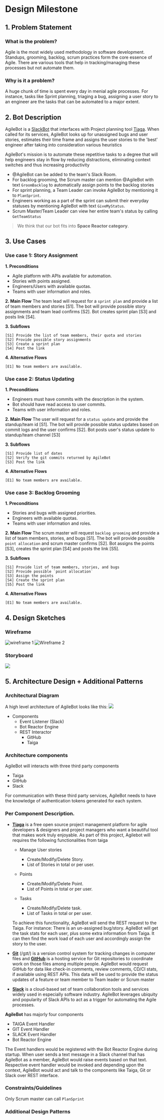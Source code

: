# Design Milestone

## 1. Problem Statement

### What is the problem?
Agile is the most widely used methodology in software development. Standups, grooming, backlog, scrum practices form the core essence of Agile. There are various tools that help in tracking/managing these processes but not automate them.


### Why is it a problem?
A huge chunk of time is spent every day in menial agile processes. For instance, tasks like Sprint planning, triaging a bug, assigning a user story to an engineer are the tasks that can be automated to a major extent.


## 2. Bot Description
<!--What does your bot do? -->
AgileBot is a [SlackBot](https://get.slack.help/hc/en-us/articles/202026038) that interfaces with Project planning tool [Tiaga](https://taiga.io/). When called for its services, AgileBot looks up for unassigned bugs and user stories, estimates their time frame and assigns the user stories to the 'best' engineer after taking into consideration various heuristics

<!--Why is a bot a good solution for the problem? -->
AgileBot's mission is to automate these repetitive tasks to a degree that will help engineers stay in flow by reducing distractions, eliminating context switches and thus increasing productivity

<!-- Does your bot have a conversation with users (e.g. hubot), or does it just response to events (e.g., coveralls bot on GitHub)? -->

* @AgileBot can be added to the team's Slack Room.
* For backlog grooming, the Scrum master can mention @AgileBot with text `GroomBacklog` to automatically assign points to the backlog stories
* For sprint planning, a Team Leader can invoke AgileBot by mentioning it to `PlanSprint`.
* Engineers working as a part of the sprint can submit their everyday statuses by mentioning AgileBot with text `GiveMyStatus`.
* Scrum Master/Team Leader can view her entire team's status by calling `GetTeamStatus`

<!-- Does your bot fit in one of the categories we talked about in class? A code drone vs documentation bot? -->
> We think that our bot fits into **Space Reactor category**.

<!--
2.1 Input?
2.2 Workflow
2.3 Output/suggestions
-->

## 3. Use Cases

### Use case 1: Story Assignment

**1. Preconditions**  
* Agile platform with APIs available for automation.
* Stories with points assigned.
* Engineers/Users with available quotas.
* Teams with user information and roles.
  
**2. Main Flow**
    The team lead will request for a `sprint plan` and provide a list of team members and stories [S1]. The bot will provide possible story assignments and team lead confirms [S2]. Bot creates sprint plan [S3] and posts link [S4].

**3. Subflows**

    [S1] Provide the list of team members, their quota and stories
    [S2] Provide possible story assignments
    [S3] Create a sprint plan  
    [S4] Post the link
    
**4. Alternative Flows**

    [E1] No team members are available.


### Use case 2: Status Updating

**1. Preconditions**
* Engineers must have commits with the description in the system.
* Bot should have read access to user commits.
* Teams with user information and roles.  

**2. Main Flow**
   The user will request for a `status update` and provide the standup/team id [S1]. The bot will provide possible status updates based on commit logs and the user confirms [S2]. Bot posts user's status update to standup/team channel [S3]
      
      
**3. Subflows**

    [S1] Provide list of dates    
    [S2] Verify the git commits returned by AgileBot    
    [S3] Post the link
    
**4. Alternative Flows**

    [E1] No team members are available.


### Use case 3: Backlog Grooming

**1. Preconditions**
* Stories and bugs with assigned priorities.
* Engineers with available quotas.
* Teams with user information and roles.

**2. Main Flow**
    The scrum master will request `backlog grooming` and provide a list of team members, stories, and bugs [S1]. The bot will provide possible `point allocation` and scrum master confirms [S2]. Bot assigns the points [S3], creates the sprint plan [S4] and posts the link [S5].

**3. Subflows**

    [S1] Provide list of team members, stories, and bugs    
    [S2] Provide possible `point allocation`      
    [S3] Assign the points    
    [S4] Create the sprint plan    
    [S5] Post the link  

**4. Alternative Flows**

    [E1] No team members are available.
    

## 4. Design Sketches
<!--![](https://) -->

### Wireframe
<!-- Create a wireframe mockup of your bot in action. -->
![wireframe 1](https://github.ncsu.edu/oachary/CSC-510-Project/blob/master/Design/Images/Wireframe%201%20.PNG)
![Wireframe 2](https://github.ncsu.edu/oachary/CSC-510-Project/blob/master/Design/Images/Wireframe%202.PNG)

### Storyboard
<!-- Create a storyboard that illustrates the primary task that a user undergoes with bot. -->
![](https://github.ncsu.edu/oachary/CSC-510-Project/blob/master/Design/Images/Storyboard.PNG)

## 5. Architecture Design + Additional Patterns

<!-- This section should be several diagrams + paragraphs of text. This is the opportunity to really think through how you might build your system. Consider all the criteria listed here in your description. Generic architectures that do not properly reflect a solution will receive low scores. -->

    
### Architectural Diagram
<!-- Create a diagram that illustrates the components of your bot, the platform it is embedded in, third-party services it may use, data storage it may require, etc. -->

A high level architecture of AgileBot looks like this:
![](https://github.ncsu.edu/oachary/CSC-510-Project/blob/master/Design/Images/Architecture.png)

<!--- Description:
    
-->
* Components
    * Event Listener (Slack)
    * Bot Reactor Engine
    * REST Interactor
        * GitHub
        * Taiga

### Architecture components
<!-- Describe the architecture components in text. -->

AgileBot will interacts with three third party components 
* Taiga
* GitHub
* Slack

For communication with these third party services, AgileBot needs to have the knowledge of authentication tokens generated for each system.

### Per Component Description.

* **[Tiaga](https://taiga.io/)** is a free open source project management platform for agile developers & designers and project managers who want a beautiful tool that makes work truly enjoyable. As part of this project, Agilebot will requires the following functionalities from taiga
    * Manage User stories 
        * Create/Modify/Delete Story.
        * List of Stories in total or per user.

    * Points
        * Create/Modify/Delete Point. 
        * List of Points in total or per user.

    * Tasks
        * Create/Modify/Delete task.
        * List of Tasks in total or per user. 
    
    To achieve this functionality, AgileBot will send the REST request to the Taiga. For instance: There is an un-assigned bug/story. AgileBot will get the task stats for each user, plus some extra information from Taiga. It can then find the work load of each user and accordingly assign the story to the user.

* **[Git](https://git-scm.com/)** (/ɡɪt/) is a version control system for tracking changes in computer files and **[GitHub](https://github.com/)** is a hosting service for Git repositories to coordinate work on those files among multiple people. AgileBot would request GitHub for data like check-in comments, review comments, CD/CI stats, if available using REST APIs. This data will be used to provide the status updates of a feature or team member to Team leader or Scrum master

* **[Slack](https://slack.com/)** is a cloud-based set of team collaboration tools and services widely used in especially software industry. AgileBot leverages ubiquity and popularity of Slack APIs to act as a trigger for automating the Agile processes.

**AgileBot** has majorly four components

* TAIGA Event Handler
* GIT Event Handler
* SLACK Event Handler
* Bot Reactor Engine

The Event handlers would be registered with the Bot Reactor Engine during startup. When user sends a text message in a Slack channel that has AgileBot as a member, AgileBot would raise events based on that text. Respective event handler would be invoked and depending upon the context, AgileBot would act and talk to the components like Taiga, Git or Slack over REST interface.

<!--
List of REST API's required by event handler.

*  User Stories

|         URL                        | Method |   Functionality    |
| -----------------------------------|--------| ------------------ |
| /api/v1/userstories                |  GET   | List user stories  |
| /api/v1/userstories                |  POST  | Create user story  |
| /api/v1/userstories/{userStoryId}  |  GET   | Get user story     |
| /api/v1/userstories/{userStoryId}  |  PUT   | Modify user story  |
-->

### Constraints/Guidelines
<!-- Describe any constraints or guidelines that should be established in building software for your architecture (e.g., a bot cannot send data from one user to another user). -->
Only Scrum master can call `PlanSprint`

### Additional Design Patterns
<!-- Describe any additional design patterns that may be relevant for your bot design. -->
